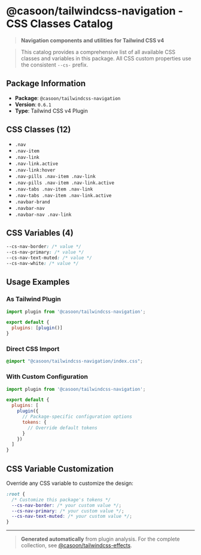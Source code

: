 # @casoon/tailwindcss-navigation - CSS Classes Catalog

> **Navigation components and utilities for Tailwind CSS v4**

> This catalog provides a comprehensive list of all available CSS classes and variables in this package. All CSS custom properties use the consistent `--cs-` prefix.

## Package Information

- **Package**: `@casoon/tailwindcss-navigation`
- **Version**: `0.6.1`
- **Type**: Tailwind CSS v4 Plugin

## CSS Classes (12)

- `.nav`
- `.nav-item`
- `.nav-link`
- `.nav-link.active`
- `.nav-link:hover`
- `.nav-pills .nav-item .nav-link`
- `.nav-pills .nav-item .nav-link.active`
- `.nav-tabs .nav-item .nav-link`
- `.nav-tabs .nav-item .nav-link.active`
- `.navbar-brand`
- `.navbar-nav`
- `.navbar-nav .nav-link`

## CSS Variables (4)

```css
--cs-nav-border: /* value */
--cs-nav-primary: /* value */
--cs-nav-text-muted: /* value */
--cs-nav-white: /* value */
```

## Usage Examples

### As Tailwind Plugin
```js
import plugin from '@casoon/tailwindcss-navigation';

export default {
  plugins: [plugin()]
}
```

### Direct CSS Import
```css
@import "@casoon/tailwindcss-navigation/index.css";
```

### With Custom Configuration
```js
import plugin from '@casoon/tailwindcss-navigation';

export default {
  plugins: [
    plugin({
      // Package-specific configuration options
      tokens: {
        // Override default tokens
      }
    })
  ]
}
```

## CSS Variable Customization

Override any CSS variable to customize the design:

```css
:root {
  /* Customize this package's tokens */
  --cs-nav-border: /* your custom value */;
  --cs-nav-primary: /* your custom value */;
  --cs-nav-text-muted: /* your custom value */;
}
```

---

> **Generated automatically** from plugin analysis. For the complete collection, see [@casoon/tailwindcss-effects](https://www.npmjs.com/package/@casoon/tailwindcss-effects).
